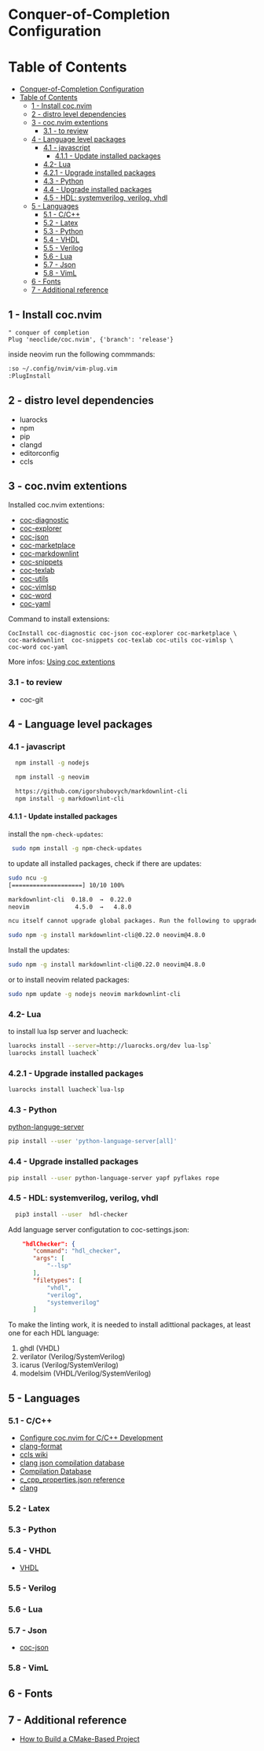 
# Conquer-of-Completion Configuration

# Table of Contents

- [Conquer-of-Completion Configuration](#conquer-of-completion-configuration)
- [Table of Contents](#table-of-contents)
    - [1 - Install coc.nvim](#1---install-cocnvim)
    - [2 - distro level dependencies](#2---distro-level-dependencies)
    - [3 - coc.nvim extentions](#3---cocnvim-extentions)
        - [3.1 - to review](#31---to-review)
    - [4 - Language level packages](#4---language-level-packages)
        - [4.1 - javascript](#41---javascript)
            - [4.1.1 - Update installed packages](#411---update-installed-packages)
        - [4.2- Lua](#42--lua)
        - [4.2.1 - Upgrade installed packages](#421---upgrade-installed-packages)
        - [4.3 - Python](#43---python)
        - [4.4 - Upgrade installed packages](#44---upgrade-installed-packages)
        - [4.5 - HDL: systemverilog, verilog, vhdl](#45---hdl-systemverilog-verilog-vhdl)
    - [5 - Languages](#5---languages)
        - [5.1 - C/C++](#51---cc)
        - [5.2 - Latex](#52---latex)
        - [5.3 - Python](#53---python)
        - [5.4 - VHDL](#54---vhdl)
        - [5.5 - Verilog](#55---verilog)
        - [5.6 - Lua](#56---lua)
        - [5.7 - Json](#57---json)
        - [5.8 - VimL](#58---viml)
    - [6 - Fonts](#6---fonts)
    - [7 - Additional reference](#7---additional-reference)

## 1 - Install coc.nvim

```vim
" conquer of completion
Plug 'neoclide/coc.nvim', {'branch': 'release'}
```

inside neovim run the following commmands:

```sh
:so ~/.config/nvim/vim-plug.vim
:PlugInstall
```

## 2 - distro level dependencies

- luarocks
- npm
- pip
- clangd
- editorconfig
- ccls

## 3 - coc.nvim extentions

Installed coc.nvim extentions:

- [coc-diagnostic](https://github.com/iamcco/coc-diagnostic)
- [coc-explorer](https://github.com/weirongxu/coc-explorer)
- [coc-json](https://github.com/neoclide/coc-json)
- [coc-marketplace](https://github.com/fannheyward/coc-marketplace)
- [coc-markdownlint](https://github.com/fannheyward/coc-markdownlint)
- [coc-snippets](https://www.npmjs.com/package/coc-snippets)
- [coc-texlab](https://texlab.netlify.com/)
- [coc-utils](https://github.com/coc-extensions/coc-utils)
- [coc-vimlsp](https://github.com/iamcco/coc-vimlsp)
- [coc-word](https://github.com/neoclide/coc-sources)
- [coc-yaml](https://github.com/neoclide/coc-yaml)

Command to install extensions:

```vim
CocInstall coc-diagnostic coc-json coc-explorer coc-marketplace \
coc-markdownlint  coc-snippets coc-texlab coc-utils coc-vimlsp \
coc-word coc-yaml
```

More infos: [Using coc extentions](https://github.com/neoclide/coc.nvim/wiki/Using-coc-extensions)

### 3.1 - to review

- coc-git

## 4 - Language level packages

### 4.1 - javascript

```sh
  npm install -g nodejs

  npm install -g neovim

```

```sh
  https://github.com/igorshubovych/markdownlint-cli
  npm install -g markdownlint-cli
```

#### 4.1.1 - Update installed packages

install the `npm-check-updates`:

```sh
 sudo npm install -g npm-check-updates
```

to update all installed packages, check if there are updates:

```sh
sudo ncu -g
[====================] 10/10 100%

markdownlint-cli  0.18.0  →  0.22.0
neovim             4.5.0  →   4.8.0

ncu itself cannot upgrade global packages. Run the following to upgrade all global packages:

sudo npm -g install markdownlint-cli@0.22.0 neovim@4.8.0
```

Install the updates:

```sh
sudo npm -g install markdownlint-cli@0.22.0 neovim@4.8.0

```

or to install neovim related packages:

```sh
sudo npm update -g nodejs neovim markdownlint-cli
```

### 4.2- Lua

to install lua lsp server and luacheck:

```sh
luarocks install --server=http://luarocks.org/dev lua-lsp`
luarocks install luacheck`
```

### 4.2.1 - Upgrade installed packages

```sh
luarocks install luacheck`lua-lsp
```

### 4.3 - Python

[python-languge-server](https://github.com/palantir/python-language-server)

```sh
pip install --user 'python-language-server[all]'
```

### 4.4 - Upgrade installed packages

```sh
pip install --user python-language-server yapf pyflakes rope
```

### 4.5 - HDL: systemverilog, verilog, vhdl

```sh
  pip3 install --user  hdl-checker
```

  Add language server configutation to coc-settings.json:

```json
    "hdlChecker": {
       "command": "hdl_checker",
       "args": [
           "--lsp"
       ],
       "filetypes": [
           "vhdl",
           "verilog",
           "systemverilog"
       ]
```

To make the linting work, it is needed to install adittional packages, at least one for
each HDL language:

1. ghdl (VHDL)
2. verilator (Verilog/SystemVerilog)
3. icarus (Verilog/SystemVerilog)
4. modelsim (VHDL/Verilog/SystemVerilog)

## 5 - Languages

### 5.1 - C/C++

- [Configure coc.nvim for C/C++ Development](https://ianding.io/2019/07/29/configure-coc-nvim-for-c-c++-development/)
- [clang-format](https://clangformat.com/)
- [ccls wiki](https://github.com/MaskRay/ccls/wiki)
- [clang json compilation database](https://clang.llvm.org/docs/JSONCompilationDatabas…)
- [Compilation Database](https://sarcasm.github.io/notes/dev/compilation-database.html)
- [c_cpp_properties.json reference](https://code.visualstudio.com/docs/cpp/c-cpp-prope…)
- [clang](https://clang.llvm.org/docs/index.html)

### 5.2 - Latex

### 5.3 - Python

### 5.4 - VHDL

- [VHDL](https://github.com/kraigher/rust_hdl)

### 5.5 - Verilog

### 5.6 - Lua


### 5.7 - Json

- [coc-json](https://github.com/neoclide/coc-json)

### 5.8 - VimL

## 6 - Fonts

## 7 - Additional reference

- [How to Build a CMake-Based Project](https://preshing.com/20170511/how-to-build-a-cmake-based-project/)


